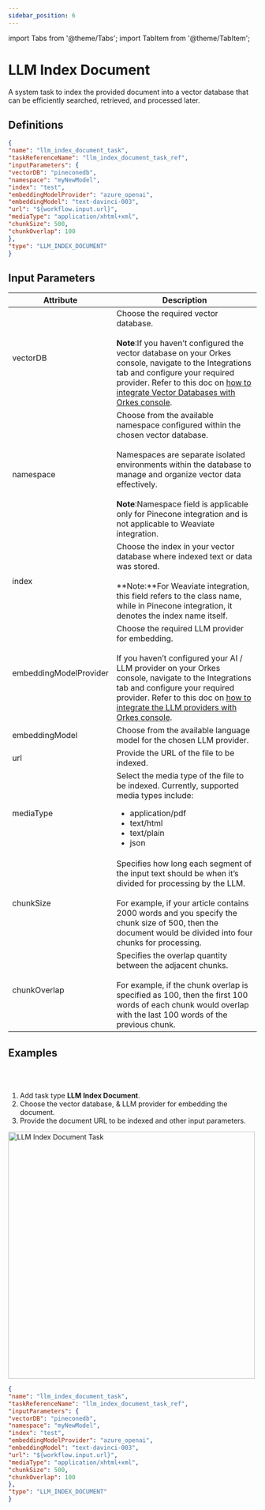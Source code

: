 ```yaml
---
sidebar_position: 6
---
```

import Tabs from '@theme/Tabs';
import TabItem from '@theme/TabItem';

# LLM Index Document

A system task to index the provided document into a vector database that can be efficiently searched, retrieved, and processed later.

## Definitions

```json
{
"name": "llm_index_document_task",
"taskReferenceName": "llm_index_document_task_ref",
"inputParameters": {
"vectorDB": "pineconedb",
"namespace": "myNewModel",
"index": "test",
"embeddingModelProvider": "azure_openai",
"embeddingModel": "text-davinci-003",
"url": "${workflow.input.url}",
"mediaType": "application/xhtml+xml",
"chunkSize": 500,
"chunkOverlap": 100
},
"type": "LLM_INDEX_DOCUMENT"
}
```

## Input Parameters

| Attribute | Description |
| --------- | ----------- |
| vectorDB | Choose the required vector database.<br/><br/>**Note**:If you haven’t configured the vector database on your Orkes console, navigate to the Integrations tab and configure your required provider. Refer to this doc on [how to integrate Vector Databases with Orkes console](/content/category/integrations/vector-databases). |
| namespace | Choose from the available namespace configured within the chosen vector database.<br/><br/>Namespaces are separate isolated environments within the database to manage and organize vector data effectively.<br/><br/>**Note**:Namespace field is applicable only for Pinecone integration and is not applicable to Weaviate integration.|
| index | Choose the index in your vector database where indexed text or data was stored.<br/><br/> **Note:**For Weaviate integration, this field refers to the class name, while in Pinecone integration, it denotes the index name itself.|
| embeddingModelProvider | Choose the required LLM provider for embedding.<br/><br/>If you haven’t configured your AI / LLM provider on your Orkes console, navigate to the Integrations tab and configure your required provider. Refer to this doc on [how to integrate the LLM providers with Orkes console](/content/category/integrations/ai-llm).|
| embeddingModel | Choose from the available language model for the chosen LLM provider. |
| url | Provide the URL of the file to be indexed. |
| mediaType | Select the media type of the file to be indexed. Currently, supported media types include:<ul><li>application/pdf</li><li>text/html</li><li>text/plain</li><li>json</li></ul> | 
| chunkSize | Specifies how long each segment of the input text should be when it’s divided for processing by the LLM.<br/><br/>For example, if your article contains 2000 words and you specify the chunk size of 500, then the document would be divided into four chunks for processing. |
| chunkOverlap | Specifies the overlap quantity between the adjacent chunks.<br/><br/>For example, if the chunk overlap is specified as 100, then the first 100 words of each chunk would overlap with the last 100 words of the previous chunk. | 

## Examples

<Tabs>
<TabItem value="UI" label="UI" className="paddedContent">

<div className="row">
<div className="col col--4">

<br/>
<br/>

1. Add task type **LLM Index Document**.
2. Choose the vector database, & LLM provider for embedding the document.
3. Provide the document URL to be indexed and other input parameters.

</div>
<div className="col">
<div className="embed-loom-video">

<p><img src="/content/img/llm-index-document-ui-method.png" alt="LLM Index Document Task" width="500" height="auto"/></p>

</div>
</div>
</div>



</TabItem>
 <TabItem value="JSON" label="JSON Example">

```json
{
"name": "llm_index_document_task",
"taskReferenceName": "llm_index_document_task_ref",
"inputParameters": {
"vectorDB": "pineconedb",
"namespace": "myNewModel",
"index": "test",
"embeddingModelProvider": "azure_openai",
"embeddingModel": "text-davinci-003",
"url": "${workflow.input.url}",
"mediaType": "application/xhtml+xml",
"chunkSize": 500,
"chunkOverlap": 100
},
"type": "LLM_INDEX_DOCUMENT"
}
```
</TabItem>
</Tabs>